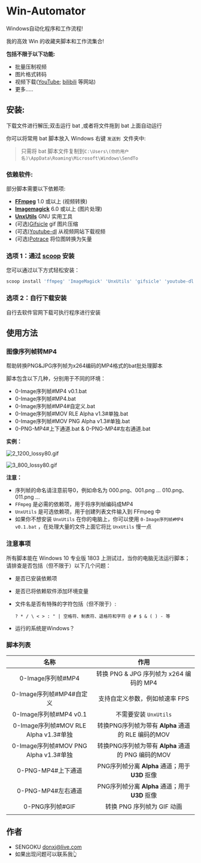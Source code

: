 # Win-Automator
Windows自动化程序和工作流程!

我的高效 Win 的收藏夹脚本和工作流集合!

**包括不限于以下功能:**

* 批量压制视频
* 图片格式转码
* 视频下载([YouTube](www.youtube.com); [bilibili](https://www.bilibili.com/) 等网站)
* 更多…..

## 安装:  
下载文件进行解压;双击运行 bat ,或者将文件拖到 bat 上面自动运行

你可以将常用 bat 脚本放入 Windows 右键 `发送到 `文件夹中:

> 只需将 bat 脚本文件复制到`C:\Users\(你的用户名)\AppData\Roaming\Microsoft\Windows\SendTo`


### 依赖软件:

部分脚本需要以下依赖项:

* **[FFmpeg](https://www.ffmpeg.org/)** 1.0 或以上 (视频转换)
* **[Imagemagick](https://www.imagemagick.org/)** 6.0 或以上 (图片处理)
* **[UnxUtils](http://unxutils.sourceforge.net/)** GNU 实用工具
* (可选)[Gifsicle](https://www.lcdf.org/gifsicle/) gif 图片压缩
* (可选)[Youtube-dl](https://github.com/ytdl-org/youtube-dl) 从视频网站下载视频
* (可选)[Potrace](http://potrace.sourceforge.net/) 将位图转换为矢量

### 选项 1：通过 [scoop](https://scoop.sh/) 安装

您可以通过以下方式轻松安装：

``` bash
scoop install 'ffmpeg' 'ImageMagick' 'UnxUtils' 'gifsicle' 'youtube-dl' 'potrace'
```
### 选项 2：自行下载安装

自行去软件官网下载可执行程序进行安装

## 使用方法

### 图像序列帧转MP4

帮助转换PNG&JPG序列帧为x264编码的MP4格式的bat批处理脚本

脚本包含以下几种，分别用于不同的环境：

- 0-Image序列帧#MP4 v0.1.bat
- 0-Image序列帧#MP4.bat
- 0-Image序列帧#MP4#自定义.bat
- 0-Image序列帧#MOV RLE Alpha v1.3#单独.bat
- 0-Image序列帧#MOV PNG Alpha v1.3#单独.bat
- 0-PNG-MP4#上下通道.bat & 0-PNG-MP4#左右通道.bat

**实例：**

![2_1200_lossy80.gif](http://ws1.sinaimg.cn/large/b85b28acgy1g9sytwy23lg21bl0xckjm.gif)

![3_800_lossy80.gif](http://ws1.sinaimg.cn/large/b85b28acgy1g9sz2zy4qtg20vp0m8npi.gif)

**注意：**

- 序列帧的命名请注意前导0，例如命名为 000.png、001.png … 010.png、011.png …
- `FFmpeg` 是必需的依赖项，用于将序列帧编码成MP4
- `UnxUtils` 是可选依赖项，用于创建列表文件输入到 FFmpeg 中
- 如果你不想安装 `UnxUtils` 在你的电脑上，你可以使用 `0-Image序列帧#MP4 v0.1.bat` ，在处理大量的文件上面它将比 `UnxUtils`  慢一点


### 注意事项
所有脚本能在 Windows 10 专业版 1803 上测试过，当你的电脑无法运行脚本；请排查是否包括（但不限于）以下几个问题：

- 是否已安装依赖项

- 是否已将依赖软件添加环境变量

- 文件名是否有特殊的字符包括（但不限于）: 

  `? * / \ < > : " | 空格符、制表符、退格符和字符 @ # $ & ( ) - 等`

- 运行的系统是Windows？

### 脚本列表
|                 名称                  |                        作用                        |
| :-----------------------------------: | :------------------------------------------------: |
|           0-Image序列帧#MP4           |      转换 PNG & JPG 序列帧为 x264 编码的 MP4       |
|       0-Image序列帧#MP4#自定义        |           支持自定义参数，例如帧速率 FPS           |
|        0-Image序列帧#MP4 v0.1         |               不需要安装 `UnxUtils`                |
| 0-Image序列帧#MOV RLE Alpha v1.3#单独 | 转换PNG序列帧为带有 **Alpha** 通道的 RLE 编码的MOV |
| 0-Image序列帧#MOV PNG Alpha v1.3#单独 | 转换PNG序列帧为带有 **Alpha** 通道的 PNG 编码的MOV |
|          0-PNG-MP4#上下通道           |  PNG序列帧分离 **Alpha** 通道；用于 **U3D** 抠像   |
|          0-PNG-MP4#左右通道           |  PNG序列帧分离 **Alpha** 通道；用于 **U3D** 抠像   |
|            0-PNG序列帧#GIF            |             转换 PNG 序列帧为 GIF 动画             |
|                                       |                                                    |

## 作者
* SENGOKU donxj@live.com
* 如果出现问题可以联系我👆
